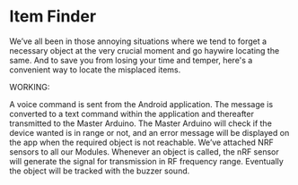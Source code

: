 # Item Finder
We’ve all been in those annoying situations where we tend to forget a necessary object at the very crucial moment and go haywire locating the same. 
And to save you from losing your time and temper, here's a convenient way to locate the misplaced items.

WORKING:

A voice command is sent from the Android application. 
The message is converted to a text command within the application and thereafter transmitted to the Master Arduino. The Master Arduino will check if the device wanted is in range or not, and an error message will be displayed on the app when the required object is not reachable. We’ve attached NRF sensors to all our Modules. Whenever an object is called, the nRF sensor will generate the signal for transmission in RF frequency range. Eventually the object will be tracked with the buzzer sound.
